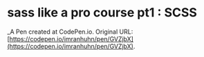 # sass like a pro course pt1 : SCSS
 _A Pen created at CodePen.io. Original URL: [https://codepen.io/imranhuhn/pen/GVZjbX](https://codepen.io/imranhuhn/pen/GVZjbX).

 